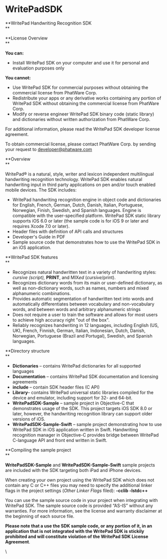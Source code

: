 # WritePadSDK
**WritePad Handwriting Recognition SDK\
**

**License Overview\
**

**You can:**

-   Install WritePad SDK on your computer and use it for personal and
    evaluation purposes only

**You cannot:**

-   Use WritePad SDK for commercial purposes without obtaining the
    commercial license from PhatWare Corp.
-   Redistribute your apps or any derivative works containing any
    portion of WritePad SDK without obtaining the commercial license
    from PhatWare Corp.
-   Modify or reverse engineer WritePad SDK binary code (static
    library) and dictionaries without written authorization from
    PhatWare Corp.

For additional information, please read the WritePad SDK developer
license agreement.

To obtain commercial license, please contact PhatWare Corp. by sending
your request to [developer@phatware.com](mailto:developer@phatware.com)

**Overview\
**

WritePad® is a natural, style, writer and lexicon independent
multilingual handwriting recognition technology. WritePad SDK enables
natural handwriting input in third party applications on pen and/or
touch enabled mobile devices. The SDK includes:

-   WritePad handwriting recognition engine in object code and
    dictionaries for English, French, German, Dutch, Danish, Italian,
    Portuguese, Norwegian, Finish, Swedish, and Spanish languages.
    Engine is compatible with the user-specified platform. WritePad SDK
    static library supports iOS 6.0 or later (the sample code is for iOS
    9 or later and requires Xcode 7.0 or later).
-   Header files with definition of API calls and structures
-   Developer's Guide in PDF
-   Sample source code that demonstrates how to use the WritePad SDK
    in an iOS application.

**WritePad SDK features\
**

-   Recognizes natural handwritten text in a variety of handwriting
    styles: *cursive (script),* **PRINT**, and MIX*ed*
    (*cursive*/print).
-   Recognizes dictionary words from its main or user-defined
    dictionary, as well as non-dictionary words, such as names, numbers
    and mixed alphanumeric combinations.
-   Provides automatic segmentation of handwritten text into words and
    automatically differentiates between vocabulary and non-vocabulary
    words, and between words and arbitrary alphanumeric strings
-   Does not require a user to train the software and allows for most
    users to achieve high accuracy right "out of the box".
-   Reliably recognizes handwriting in 12 languages, including English
    (US, UK), French, Finnish, German, Italian, Indonesian, Dutch,
    Danish, Norwegian, Portuguese (Brazil and Portugal), Swedish, and
    Spanish languages.

**Directory structure\
**

-   **Dictionaries** – contains WritePad dictionaries for all
    supported languages
-   **Documentation** – contains WritePad SDK documentation and
    licensing agreements
-   **include** – contain SDK header files (C API)
-   **Library**– contains WritePad universal static libraries compiled
    for the device and emulator, including support for 32- and 64-bit.
-   **WritePadSDK-Sample** – sample project in Objective-C that
    demonstrates usage of the SDK. This project targets iOS SDK 8.0 or
    later, however, the handwriting recognition library can support
    older versions of iOS.
-   **WritePadSDK-Sample-Swift** – sample project demonstrating how to
    use WritePad SDK in iOS application written in Swift. Handwriting
    recognition manager in Objective-C provides bridge between WritePad
    C-language API and front end written in Swift.

**Compiling the sample project\
**

**WritePadSDK-Sample** and **WritePadSDK-Sample-Swift** sample projects
are included with the SDK targeting both iPad and iPhone devices. 

When creating your own project using the WritePad SDK which does not
contain any C or C++ files you may need to specify the additional linker
flags in the project settings (*Other Linker Flags* filed): **-cclib
-lstdc++**

You can use the sample source code in your project when integrating with
WritePad SDK. The sample source code is provided “AS-IS” without any
warranties. For more information, see the license and warranty
disclaimer at the beginning of each source file.

**Please note that a use the SDK sample code, or any portion of it, in
an application that is not integrated with the WritePad SDK is stickily
prohibited and will constitute violation of the WritePad SDK License
Agreement**. 

\


